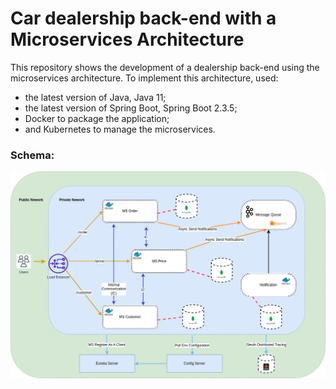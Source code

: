 # Car dealership back-end with a Microservices Architecture

This repository shows the development of a dealership back-end using the microservices architecture.
To implement this architecture, used:
* the latest version of Java, Java 11;
* the latest version of Spring Boot, Spring Boot 2.3.5;
* Docker to package the application;
* and Kubernetes to manage the microservices.

### Schema:
![schema_MS_dealership.drawio.png](schema_MS_dealership.drawio.png)
